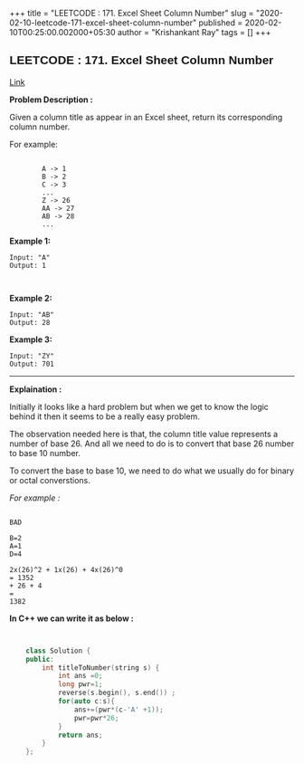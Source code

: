 +++
title = "LEETCODE : 171. Excel Sheet Column Number"
slug = "2020-02-10-leetcode-171-excel-sheet-column-number"
published = 2020-02-10T00:25:00.002000+05:30
author = "Krishankant Ray"
tags = []
+++
## <span style="font-family: &quot;verdana&quot; , sans-serif;">LEETCODE : 171. Excel Sheet Column Number</span>

[Link](https://leetcode.com/problems/excel-sheet-column-number)

  

**Problem Description :**

Given a column title as appear in an Excel sheet, return its corresponding
column number.
  
For example:
```

        A -> 1
        B -> 2
        C -> 3
        ...
        Z -> 26
        AA -> 27
        AB -> 28 
        ...
```
  
**Example 1:**

    Input: "A"
    Output: 1 

     

**Example 2:** 

    Input: "AB"
    Output: 28

**Example 3:**
  

    Input: "ZY"
    Output: 701 

***

**Explaination :**

Initially it looks like a hard problem but when we get to know the logic behind it then it seems to be a really easy problem.

The observation needed here is that, the column title value represents a
number of base 26. And all we need to do is to convert that base 26
number to base 10 number.

To convert the base to base 10, we need to do what we usually do for binary
or octal converstions.

*For example :*  

```  

BAD

B=2
A=1
D=4
 
2x(26)^2 + 1x(26) + 4x(26)^0 
= 1352
+ 26 + 4
=
1382

```

**In C++ we can write it as below :**

```cpp


    class Solution {
    public:
        int titleToNumber(string s) {
            int ans =0;
            long pwr=1;
            reverse(s.begin(), s.end()) ;
            for(auto c:s){
                ans+=(pwr*(c-'A' +1));
                pwr=pwr*26;
            }
            return ans;
        }
    };
```